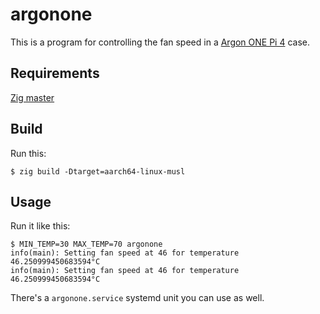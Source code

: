 # argonone

This is a program for controlling the fan speed in a [Argon ONE Pi 4](https://www.argon40.com/argon-one-raspberry-pi-4-case.html) case.

## Requirements

[Zig master](https://ziglang.org/)

## Build

Run this:
```
$ zig build -Dtarget=aarch64-linux-musl
```

## Usage

Run it like this:
```
$ MIN_TEMP=30 MAX_TEMP=70 argonone
info(main): Setting fan speed at 46 for temperature 46.250999450683594°C
info(main): Setting fan speed at 46 for temperature 46.250999450683594°C
```

There's a `argonone.service` systemd unit you can use as well.
